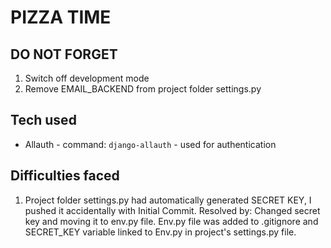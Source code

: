 # PIZZA TIME

## DO NOT FORGET

1. Switch off development mode
2. Remove EMAIL_BACKEND from project folder settings.py

## Tech used

*  Allauth - command: `django-allauth` - used for authentication


## Difficulties faced

1. Project folder settings.py had automatically generated SECRET KEY, I pushed it accidentally with Initial Commit. Resolved by: Changed secret key and moving it to env.py file. Env.py file was added to .gitignore and SECRET_KEY variable linked to Env.py in project's settings.py file.



